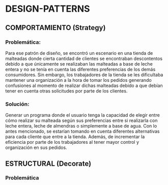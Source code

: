# DESIGN-PATTERNS

## COMPORTAMIENTO (Strategy)
### Problemática:
Para ese patrón de diseño, se encontró un escenario en una tienda de malteadas donde cierta cantidad de clientes se encontraban descontentos debido a que únicamente se realizaban las malteadas a base de leche entera y no se tenía en cuenta las diferentes preferencias de los demás consumidores. Sin embargo, los trabajadores de la tienda se les dificultaba mantener una organización a la hora de tomar los pedidos generando confusiones al momento de realizar dichas malteadas debido a que debían tener en cuenta otras solicitudes por parte de los clientes. 

### Solución: 
Generar un programa donde el usuario tenga la capacidad de elegir entre cómo realizar su malteada según sus preferencias entre si realizarla con leche entera, leche de almendras o simplemente a base de agua. Con lo antes mencionado, se estarían tomando en cuenta diferentes alternativas para cada cliente que entre a la tienda. Además, de incrementar la eficiencia por parte de los trabajadores al tener mayor control y organización en sus pedidos. 

## ESTRUCTURAL (Decorate)
### Problemática
  
